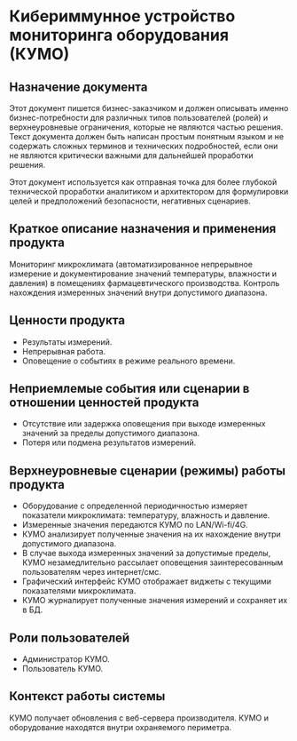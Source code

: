 # Кибериммунное устройство мониторинга оборудования (КУМО)

## Назначение документа
Этот документ пишется бизнес-заказчиком и должен описывать именно бизнес-потребности для различных типов пользователей (ролей) и верхнеуровневые ограничения, которые не являются частью решения. Текст документа должен быть написан простым понятным языком и не содержать сложных терминов и технических подробностей, если они не являются критически важными для дальнейшей проработки решения.

Этот документ используется как отправная точка для более глубокой технической проработки аналитиком и архитектором для формулировки целей и предположений безопасности, негативных сценариев.

## Краткое описание назначения и применения продукта
Мониторинг микроклимата (автоматизированное непрерывное измерение и документирование значений температуры, влажности и давления) в помещениях фармацевтического производства. Контроль нахождения измеренных значений внутри допустимого диапазона.

## Ценности продукта
* Результаты измерений.
* Непрерывная работа.
* Оповещение о событиях в режиме реального времени.

## Неприемлемые события или сценарии в отношении ценностей продукта
* Отсутствие или задержка оповещения при выходе измеренных значений за пределы допустимого диапазона.
* Потеря или подмена результатов измерений.

## Верхнеуровневые сценарии (режимы) работы продукта
* Оборудование с определенной периодичностью измеряет показатели микроклимата: температуру, влажность и давление.
* Измеренные значения передаются КУМО по LAN/Wi-fi/4G.
* КУМО анализирует полученные значения на их нахождение внутри допустимого диапазона.
* В случае выхода измеренных значений за допустимые пределы, КУМО незамедлительно рассылает оповещения заинтересованным пользователям через интернет/смс.
* Графический интерфейс КУМО отображает виджеты с текущими показателями микроклимата.
* КУМО журналирует полученные значения измерений и сохраняет их в БД.

## Роли пользователей
* Администратор КУМО.
* Пользователь КУМО.

## Контекст работы системы
КУМО получает обновления с веб-сервера производителя. КУМО и оборудование находятся внутри охраняемого периметра.
